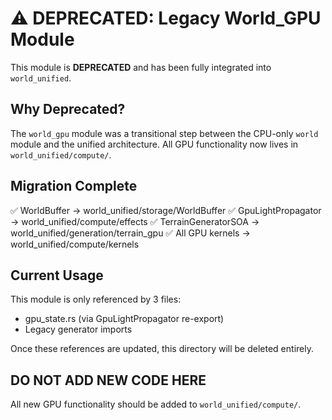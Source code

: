 # ⚠️ DEPRECATED: Legacy World_GPU Module

This module is **DEPRECATED** and has been fully integrated into `world_unified`.

## Why Deprecated?

The `world_gpu` module was a transitional step between the CPU-only `world` module and the unified architecture. All GPU functionality now lives in `world_unified/compute/`.

## Migration Complete

✅ WorldBuffer → world_unified/storage/WorldBuffer
✅ GpuLightPropagator → world_unified/compute/effects
✅ TerrainGeneratorSOA → world_unified/generation/terrain_gpu
✅ All GPU kernels → world_unified/compute/kernels

## Current Usage

This module is only referenced by 3 files:
- gpu_state.rs (via GpuLightPropagator re-export)
- Legacy generator imports

Once these references are updated, this directory will be deleted entirely.

## DO NOT ADD NEW CODE HERE

All new GPU functionality should be added to `world_unified/compute/`.